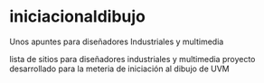 # iniciacionaldibujo
Unos apuntes para diseñadores Industriales y multimedia

lista de sitios para diseñadores industriales y multimedia
proyecto desarrollado para la meteria de iniciación al dibujo de UVM

